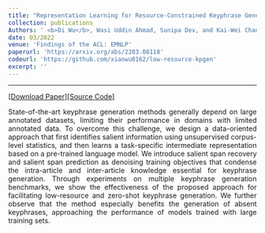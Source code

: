 ```yaml
---
title: "Representation Learning for Resource-Constrained Keyphrase Generation"
collection: publications
Authors: ' <b>Di Wu</b>, Wasi Uddin Ahmad, Sunipa Dev, and Kai-Wei Chang.'
date: 03/2022
venue: 'Findings of the ACL: EMNLP'
paperurl: 'https://arxiv.org/abs/2203.08118'
codeurl: 'https://github.com/xiaowu0162/low-resource-kpgen'
excerpt: ''
---
```

---
<a href='https://arxiv.org/pdf/2203.08118.pdf' target="_blank">[Download Paper]</a><a href='https://github.com/xiaowu0162/low-resource-kpgen' target="_blank">[Source Code]</a>

<p align="justify">
State-of-the-art keyphrase generation methods generally depend on large annotated datasets, limiting their performance in domains with limited annotated data. To overcome this challenge, we design a data-oriented approach that first identifies salient information using unsupervised corpus-level statistics, and then learns a task-specific intermediate representation based on a pre-trained language model. We introduce salient span recovery and salient span prediction as denoising training objectives that condense the intra-article and inter-article knowledge essential for keyphrase generation. Through experiments on multiple keyphrase generation benchmarks, we show the effectiveness of the proposed approach for facilitating low-resource and zero-shot keyphrase generation. We further observe that the method especially benefits the generation of absent keyphrases, approaching the performance of models trained with large training sets. 
</p>
